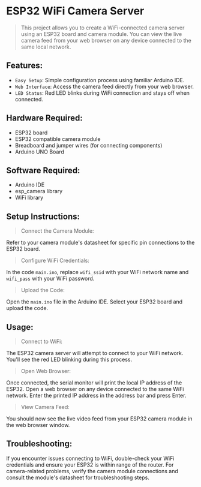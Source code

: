 # ESP32 WiFi Camera Server

> This project allows you to create a WiFi-connected camera server using an ESP32 board and camera module. You can view the live camera feed from your web browser on any device connected to the same local network.

## Features:

- `Easy Setup`: Simple configuration process using familiar Arduino IDE.
- `Web Interface`: Access the camera feed directly from your web browser. 
- `LED Status`: Red LED blinks during WiFi connection and stays off when connected.
## Hardware Required:

- ESP32 board
- ESP32 compatible camera module 
- Breadboard and jumper wires (for connecting components)
- Arduino UNO Board

## Software Required:

- Arduino IDE 
- esp_camera library 
- WiFi library
## Setup Instructions:

> Connect the Camera Module:

Refer to your camera module's datasheet for specific pin connections to the ESP32 board. 
> Configure WiFi Credentials:

In the code `main.ino`, replace `wifi_ssid` with your WiFi network name and `wifi_pass` with your WiFi password.
> Upload the Code:

Open the `main.ino` file in the Arduino IDE.
Select your ESP32 board and upload the code.

## Usage:

> Connect to WiFi:

The ESP32 camera server will attempt to connect to your WiFi network. You'll see the red LED blinking during this process.
> Open Web Browser:

Once connected, the serial monitor will print the local IP address of the ESP32.
Open a web browser on any device connected to the same WiFi network.
Enter the printed IP address in the address bar and press Enter.
> View Camera Feed:

You should now see the live video feed from your ESP32 camera module in the web browser window.
## Troubleshooting:

If you encounter issues connecting to WiFi, double-check your WiFi credentials and ensure your ESP32 is within range of the router.
For camera-related problems, verify the camera module connections and consult the module's datasheet for troubleshooting steps.
